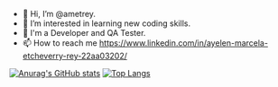 - 👋 Hi, I’m @ametrey.
- 👀 I’m interested in learning new coding skills.
- 🌱 I'm a Developer and QA Tester.
- 📫 How to reach me https://www.linkedin.com/in/ayelen-marcela-etcheverry-rey-22aa03202/

<!---
ametrey/ametrey is a ✨ special ✨ repository because its `README.md` (this file) appears on your GitHub profile.
You can click the Preview link to take a look at your changes.
--->

[![Anurag's GitHub stats](https://github-readme-stats.vercel.app/api?username=ametrey&count_private=true&show_icons=true&theme=dracula)](https://github.com/anuraghazra/github-readme-stats)
[![Top Langs](https://github-readme-stats.vercel.app/api/top-langs/?username=ametrey&layout=compact&theme=dracula)](https://github.com/anuraghazra/github-readme-stats)

